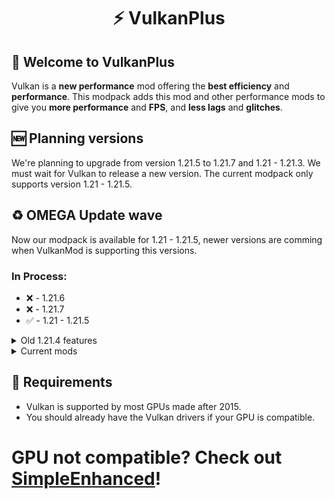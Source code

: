 # <center>⚡ VulkanPlus

## 👋 Welcome to VulkanPlus
Vulkan is a **new performance** mod offering the **best efficiency** and **performance**. This modpack adds this mod and other performance mods to give you **more performance** and **FPS**, and **less lags** and **glitches**.

## 🆕 Planning versions
We're planning to upgrade from version 1.21.5 to 1.21.7 and 1.21 - 1.21.3. We must wait for Vulkan to release a new version.
The current modpack only supports version 1.21 - 1.21.5.

## ♻️ OMEGA Update wave
Now our modpack is available for 1.21 - 1.21.5, newer versions are comming when VulkanMod is supporting this versions.

### In Process:
- ❌ - 1.21.6
- ❌ - 1.21.7
- ✅ - 1.21 - 1.21.5


<details>
<summary>Old 1.21.4 features</summary>

## ♻️ 1.21.4 features
- Get more performance from your PC
- Lags can be reduced
- Upload your own mods

</details>



<details>
<summary>Current mods</summary>

- [Mod Menu](https://modrinth.com/mod/modmenu)
- [Text Placeholder API](https://modrinth.com/mod/placeholder-api)
- [Resourcify](https://modrinth.com/mod/resourcify)
- [Chat Heads](https://modrinth.com/mod/chat-heads)
- [Fabric Language Kotlin](https://modrinth.com/mod/fabric-language-kotlin)
- [Fabric API](https://modrinth.com/mod/fabric-api)
- [FerriteCore](https://modrinth.com/mod/ferrite-core)
- [VulkanMod](https://modrinth.com/mod/vulkanmod)

</details>

## 📢 Requirements
- Vulkan is supported by most GPUs made after 2015.
- You should already have the Vulkan drivers if your GPU is compatible.

# GPU not compatible? Check out [**SimpleEnhanced**](https://modrinth.com/project/simpleenhanced)!
